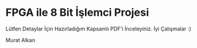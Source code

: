 # FPGA ile 8 Bit İşlemci Projesi
Lütfen Detaylar İçin Hazırladığım Kapsamlı PDF'i İnceleyiniz. 
İyi Çalışmalar 
:)



Murat Alkan

